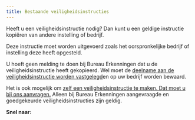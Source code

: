 ```yaml
---
title: Bestaande veiligheidsinstructies
---
```


Heeft u een veiligheidsinstructie nodig? Dan kunt u een geldige instructie kopiëren van andere instelling of bedrijf.

Deze instructie moet worden uitgevoerd zoals het oorspronkelijke bedrijf of instelling deze heeft opgesteld.

U hoeft geen melding te doen bij Bureau Erkenningen dat u de veiligheidsinstructie heeft gekopieerd. Wel moet de [deelname aan de veiligheidsinstructie worden vastgelegd](/licenties/welke-licenties-zijn-er/veiligheidsinstructies-administreren/)en op uw bedrijf worden bewaard.

Het is ook mogelijk om [zelf een veiligheidsinstructie te maken. Dat moet u bij ons aanvragen.](/licenties/welke-licenties-zijn-er/veiligheidsinstructies-aanvragen) Alleen bij Bureau Erkenningen aangevraagde en goedgekeurde veiligheidsinstructies zijn geldig.

**Snel naar:**

<link-container>
<link-button link='{"name": "Veiligheids instructie aanvragen","url": "/licenties/welke-licenties-zijn-er/veiligheidsinstructies-aanvragen"}' ></link-button>
<link-button link='{"name": "Veiligheids instructie administreren","url": "/licenties/welke-licenties-zijn-er/veiligheidsinstructies-administreren"}'></link-button>
</link-container>
